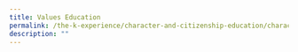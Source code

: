 ```yaml
---
title: Values Education
permalink: /the-k-experience/character-and-citizenship-education/character-programmes/values-education/
description: ""
---
```

